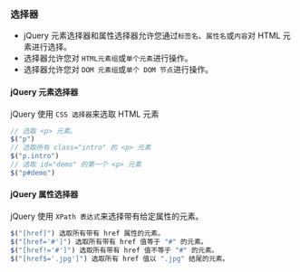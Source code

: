 ### 选择器
-   jQuery 元素选择器和属性选择器允许您通过`标签名`、`属性名`或`内容`对 HTML 元素进行选择。
-   选择器允许您对 `HTML元素组`或`单个元素`进行操作。
-   选择器允许您对 `DOM 元素组`或`单个 DOM 节点`进行操作。
#### jQuery 元素选择器
jQuery 使用 `CSS 选择器`来选取 HTML 元素
```js
// 选取 <p> 元素。
$("p") 
// 选取所有 class="intro" 的 <p> 元素
$("p.intro") 
// 选取 id="demo" 的第一个 <p> 元素
$("p#demo") 
```
#### jQuery 属性选择器
jQuery 使用 `XPath 表达式`来选择带有给定属性的元素。
```js
$("[href]") 选取所有带有 href 属性的元素。
$("[href='#']") 选取所有带有 href 值等于 "#" 的元素。
$("[href!='#']") 选取所有带有 href 值不等于 "#" 的元素。
$("[href$='.jpg']") 选取所有 href 值以 ".jpg" 结尾的元素。
```